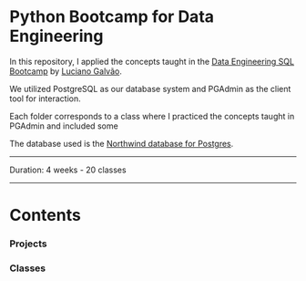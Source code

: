 # Python Bootcamp for Data Engineering

In this repository, I applied the concepts taught in the [Data Engineering SQL Bootcamp](https://github.com/lvgalvao/data-engineering-roadmap/tree/main/Bootcamp%20-%20SQL%20e%20Analytics) by [Luciano Galvão](https://github.com/lvgalvao).

We utilized PostgreSQL as our database system and PGAdmin as the client tool for interaction. 

Each folder corresponds to a class where I practiced the concepts taught in PGAdmin and included some 

The database used is the [Northwind database for Postgres](https://github.com/pthom/northwind_psql).

-------------------------

Duration: 4 weeks - 20 classes

-------------------------
# Contents

### Projects

### Classes


